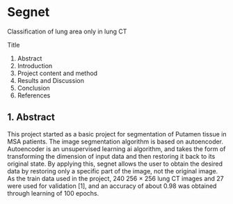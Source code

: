 # Segnet
Classification of lung area only in lung CT

Title
1. Abstract
2. Introduction
3. Project content and method
4. Results and Discussion
5. Conclusion
6. References


## 1. Abstract
  This project started as a basic project for segmentation of Putamen tissue in MSA patients. The image segmentation algorithm is based on autoencoder. Autoencoder is an unsupervised learning ai algorithm, and takes the form of transforming the dimension of input data and then restoring it back to its original state. By applying this, segnet allows the user to obtain the desired data by restoring only a specific part of the image, not the original image. As the train data used in the project, 240 256 × 256 lung CT images and 27 were used for validation [1], and an accuracy of about 0.98 was obtained through learning of 100 epochs.
